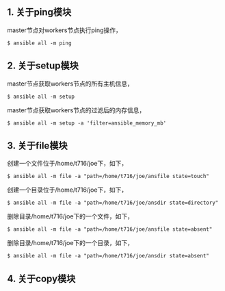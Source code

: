 ## 1. 关于ping模块

master节点对workers节点执行ping操作，

```shell
$ ansible all -m ping
```


## 2. 关于setup模块

master节点获取workers节点的所有主机信息，

```shell
$ ansible all -m setup
```

master节点获取workers节点的过滤后的内存信息，

```shell
$ ansible all -m setup -a 'filter=ansible_memory_mb'
```


## 3. 关于file模块

创建一个文件位于/home/t716/joe下，如下，

```shell
$ ansible all -m file -a "path=/home/t716/joe/ansfile state=touch"
```

创建一个目录位于/home/t716/joe下，如下，

```shell
$ ansible all -m file -a "path=/home/t716/joe/ansdir state=directory"
```

删除目录/home/t716/joe下的一个文件，如下，

```shell
$ ansible all -m file -a "path=/home/t716/joe/ansfile state=absent"
```

删除目录/home/t716/joe下的一个目录，如下，

```shell
$ ansible all -m file -a "path=/home/t716/joe/ansdir state=absent"
```


## 4. 关于copy模块




